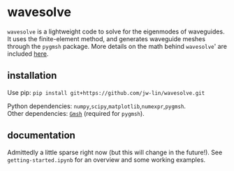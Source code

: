 # wavesolve
`wavesolve` is a lightweight code to solve for the eigenmodes of waveguides. 
It uses the finite-element method, and generates waveguide meshes through the `pygmsh` package. More details on the math behind `wavesolve`' are included <a href="finite_element_method_notes.pdf">here</a>.

## installation
Use pip: `pip install git+https://github.com/jw-lin/wavesolve.git`

Python dependencies: `numpy`,`scipy`,`matplotlib`,`numexpr`,`pygmsh`. \
Other dependencies: <a href="https://gmsh.info/">`Gmsh`</a> (required for `pygmsh`).

## documentation
Admittedly a little sparse right now (but this will change in the future!). See `getting-started.ipynb` for an overview and some working examples.



